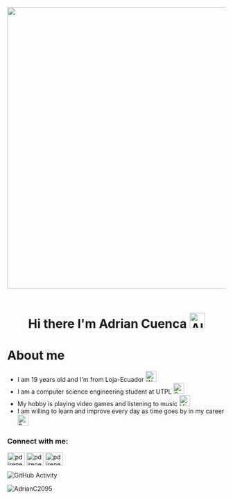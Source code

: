 <div align="center"><img src="https://user-images.githubusercontent.com/74038190/225813708-98b745f2-7d22-48cf-9150-083f1b00d6c9.gif" width="650">
<br><br></div>
<h1 align="center">Hi there I'm Adrian Cuenca <img src="https://raw.githubusercontent.com/Tarikul-Islam-Anik/Telegram-Animated-Emojis/main/Smileys/Alien%20Monster.webp" alt="Alien Monster" width="35" height="35" />

# About me
- I am 19 years old and I'm from Loja-Ecuador <img src="https://raw.githubusercontent.com/Tarikul-Islam-Anik/Animated-Fluent-Emojis/master/Emojis/Travel%20and%20places/World%20Map.png" alt="World Map" width="25" height="25" />
- I am a computer science engineering student at UTPL <img src="https://raw.githubusercontent.com/Tarikul-Islam-Anik/Animated-Fluent-Emojis/master/Emojis/Travel%20and%20places/School.png" alt="School" width="25" height="25" />
- My hobby is playing video games and listening to music <img src="https://raw.githubusercontent.com/Tarikul-Islam-Anik/Telegram-Animated-Emojis/main/Activity/Video%20Game.webp" alt="Video Game" width="25" height="25" />
- I am willing to learn and improve every day as time goes by in my career <img src="https://raw.githubusercontent.com/Tarikul-Islam-Anik/Animated-Fluent-Emojis/master/Emojis/Hand%20gestures/Brain.png" alt="Brain" width="25" height="25" />


<h3 align="left">Connect with me:</h3>
<p align="left">
<a href="https://x.com/AdrianCuenca19" target="blank"><img align="center" src="https://raw.githubusercontent.com/rahuldkjain/github-profile-readme-generator/master/src/images/icons/Social/twitter.svg" alt="pdirene" height="30" width="40" /></a>
<a href="https://fb.com/adrian.cuenca.1466" target="blank"><img align="center" src="https://raw.githubusercontent.com/rahuldkjain/github-profile-readme-generator/master/src/images/icons/Social/facebook.svg" alt="pdirene" height="30" width="40" /></a>
<a href="https://instagram.com/adriancuencac25" target="blank"><img align="center" src="https://raw.githubusercontent.com/rahuldkjain/github-profile-readme-generator/master/src/images/icons/Social/instagram.svg" alt="pdirene" height="30" width="40" /></a>

![GitHub Activity](https://github-readme-stats.vercel.app/api?username=AdrianC2095&show_icons=true)

<p align="left"> <img src="https://komarev.com/ghpvc/?username=AdrianC2095&label=Profile%20views&color=0e75b6&style=flat" alt="AdrianC2095" /> </p>
<!--
**AdrianC2095/AdrianC2095** is a ✨ _special_ ✨ repository because its `README.md` (this file) appears on your GitHub profile.

Here are some ideas to get you started:

- 🔭 I’m currently working on ...
- 🌱 I’m currently learning ...
- 👯 I’m looking to collaborate on ...
- 🤔 I’m looking for help with ...
- 💬 Ask me about ...
- 📫 How to reach me: ...
- 😄 Pronouns: ...
- ⚡ Fun fact: ...
-->
